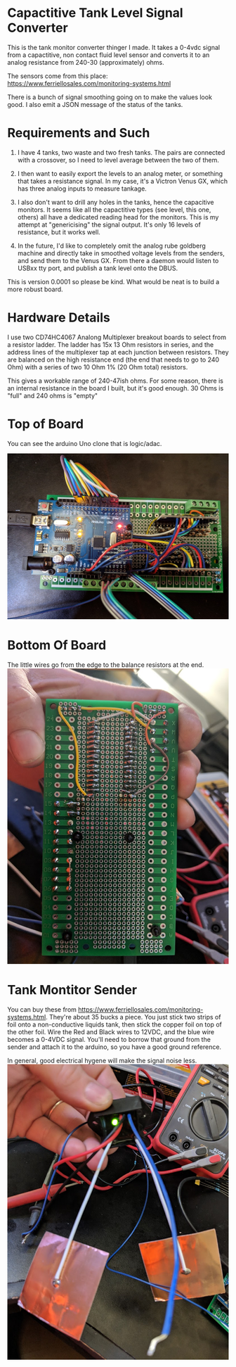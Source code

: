# Capactitive Tank Level Signal Converter

This is the tank monitor converter thinger I made. It takes a 0-4vdc signal from a capactitive, non contact fluid level sensor and converts it to an analog resistance from 240-30 (approximately) ohms.

The sensors come from this place:
https://www.ferriellosales.com/monitoring-systems.html

There is a bunch of signal smoothing going on to make the values look good. I also emit a JSON message of the status of the tanks.

# Requirements and Such

1. I have 4 tanks, two waste and two fresh tanks. The pairs are connected with a crossover, so I need to level average between the two of them.

2. I then want to easily export the levels to an analog meter, or something that takes a resistance signal. In my case, it's a Victron Venus GX, which has three analog inputs to measure tankage.

3. I also don't want to drill any holes in the tanks, hence the capacitive monitors. It seems like all the capactitive types (see level, this one, others) all have a dedicated reading head for the monitors. This is my attempt at "genericising" the signal output. It's only 16 levels of resistance, but it works well.

4. In the future, I'd like to completely omit the analog rube goldberg machine and directly take in smoothed voltage levels from the senders, and send them to the Venus GX. From there a daemon would listen to USBxx tty port, and publish a tank level onto the DBUS.

This is version 0.0001 so please be kind. What would be neat is to build a more robust board.

# Hardware Details
I use two CD74HC4067 Analong Multiplexer breakout boards to select from a resistor ladder. The ladder has 15x 13 Ohm resistors in series, and the address lines of the multiplexer tap at each junction between resistors. They are balanced on the high resistance end (the end that needs to go to 240 Ohm) with a series of two 10 Ohm 1% (20 Ohm total) resistors.

This gives a workable range of 240-47ish ohms. For some reason, there is an internal resistance in the board I built, but it's good enough. 30 Ohms is "full" and 240 ohms is "empty"

# Top of Board
You can see the arduino Uno clone that is logic/adac.

![Top of Board](https://github.com/aaronsb/Arduino/blob/master/tankmonitor/resistor_converter_top.jpg "Top of Board")

# Bottom Of Board
The little wires go from the edge to the balance resistors at the end.
![Top of Board](https://github.com/aaronsb/Arduino/blob/master/tankmonitor/resistor_converter_bottom.jpg "Bottom of Board")

# Tank Montitor Sender
You can buy these from https://www.ferriellosales.com/monitoring-systems.html. They're about 35 bucks a piece. You just stick two strips of foil onto a non-conductive liquids tank, then stick the copper foil on top of the other foil. Wire the Red and Black wires to 12VDC, and the blue wire becomes a 0-4VDC signal. You'll need to borrow that ground from the sender and attach it to the arduino, so you have a good ground reference.

In general, good electrical hygene will make the signal noise less.
![Tank Sender](https://github.com/aaronsb/Arduino/blob/master/tankmonitor/capacitive_tank_monitor.jpg "Tank Sender")

